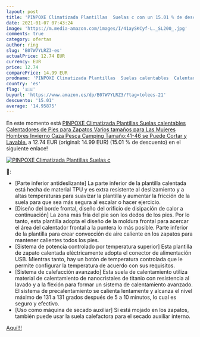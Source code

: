 ```yaml
---
layout: post
title: 'PINPOXE Climatizada Plantillas  Suelas c con un 15.01 % de descuento'
date: 2021-01-07 07:43:24
image: 'https://m.media-amazon.com/images/I/41aySKCyf-L._SL200_.jpg'
comments: true
category: ofertas
author: ring
slug: 'B07W7YLRZ3-es'
actualPrice: 12.74 EUR
currency: EUR
price: 12.74
comparePrice: 14.99 EUR
prodname: 'PINPOXE Climatizada Plantillas  Suelas calentables  Calentadores de Pies  para Zapatos Varios tamaños para Las Mujeres Hombres Invierno Caza Pesca Camping Tamaño:41-46 se Puede Cortar y Lavable.'
country: 'es'
flag: '🇪🇸'
buyurl: 'https://www.amazon.es/dp/B07W7YLRZ3/?tag=tolees-21'
descuento: '15.01'
average: '14.95875'
---
```


En este momento está [PINPOXE Climatizada Plantillas  Suelas calentables  Calentadores de Pies  para Zapatos Varios tamaños para Las Mujeres Hombres Invierno Caza Pesca Camping Tamaño:41-46 se Puede Cortar y Lavable.](https://www.amazon.es/dp/B07W7YLRZ3/?tag=tolees-21) a 12.74 EUR (original: 14.99 EUR) (15.01 %  de descuento) en el siguiente enlace!

[![PINPOXE Climatizada Plantillas  Suelas c](https://m.media-amazon.com/images/I/41aySKCyf-L._SL200_.jpg)](https://www.amazon.es/dp/B07W7YLRZ3/?tag=tolees-21)

🔎:

- [Parte inferior antideslizante] La parte inferior de la plantilla calentada está hecha de material TPU y es extra resistente al deslizamiento y a altas temperaturas para suavizar la plantilla y aumentar la fricción de la suela para que sea más segura al escalar o hacer ejercicio.
- [Diseño del borde frontal, diseño del orificio de disipación de calor a continuación] La zona más fría del pie son los dedos de los pies. Por lo tanto, esta plantilla adopta el diseño de la moldura frontal para acercar el área del calentador frontal a la puntera lo más posible. Parte inferior de la plantilla para crear convección de aire caliente en los zapatos para mantener calientes todos los pies.
- [Sistema de potencia controlado por temperatura superior] Esta plantilla de zapato calentada eléctricamente adopta el conector de alimentación USB. Mientras tanto, hay un botón de temperatura controlada que le permite configurar la temperatura de acuerdo con sus requisitos.
- [Sistema de calefacción avanzado] Esta suela de calentamiento utiliza material de calentamiento de nanocristales de titanio con resistencia al lavado y a la flexión para formar un sistema de calentamiento avanzado. El sistema de precalentamiento se calienta lentamente y alcanza el nivel máximo de 131 a 131 grados después de 5 a 10 minutos, lo cual es seguro y efectivo.
- [Uso como máquina de secado auxiliar] Si está mojado en los zapatos, también puede usar la suela calefactora para el secado auxiliar interno.

[Aquí!!!](https://www.amazon.es/dp/B07W7YLRZ3/?tag=tolees-21)
